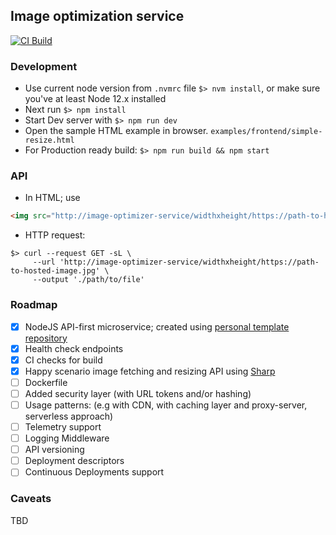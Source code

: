 ## Image optimization service

[![CI Build](https://github.com/ahashem/image-optimizer/actions/workflows/build.yml/badge.svg)](https://github.com/ahashem/image-optimizer/actions/workflows/build.yml)

### Development
 - Use current node version from `.nvmrc` file `$> nvm install`, or make sure you've at least Node 12.x installed
 - Next run `$> npm install`
 - Start Dev server with `$> npm run dev`
 - Open the sample HTML example in browser. `examples/frontend/simple-resize.html`  
 - For Production ready build: `$> npm run build && npm start`

### API
- In HTML; use
```html
<img src="http://image-optimizer-service/widthxheight/https://path-to-hosted-image.jpg" >
```
- HTTP request:
```shell
$> curl --request GET -sL \
     --url 'http://image-optimizer-service/widthxheight/https://path-to-hosted-image.jpg' \
     --output './path/to/file'
```


### Roadmap
 - [x] NodeJS API-first microservice; created using [personal template repository](https://github.com/ahashem/express-boilerplate-service)
 - [x] Health check endpoints
 - [x] CI checks for build
 - [x] Happy scenario image fetching and resizing API using [Sharp](https://www.npmjs.com/package/sharp) 
 - [ ] Dockerfile
 - [ ] Added security layer (with URL tokens and/or hashing)
 - [ ] Usage patterns: (e.g with CDN, with caching layer and proxy-server, serverless approach)
 - [ ] Telemetry support
 - [ ] Logging Middleware
 - [ ] API versioning
 - [ ] Deployment descriptors
 - [ ] Continuous Deployments support

### Caveats
 TBD
